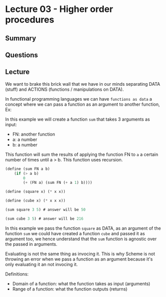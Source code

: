 # Lecture 03 - Higher order procedures

## Summary

## Questions

## Lecture

We want to brake this brick wall that we have in our minds separating DATA (stuff) and ACTIONS (functions / manipulations on DATA).

In functional programming languages we can have `functions as data` a concept where we can pass a function as an argument to another function, Ex:

In this example we will create a function `sum` that takes 3 arguments as input:

- FN: another function
- a: a number
- b: a number

This function will sum the results of applying the function FN to `a` a certain number of times until a > b. This function uses recursion.

```scheme
(define (sum FN a b)
    (if (> a b)
        0
        (+ (FN a) (sum FN (+ a 1) b))))

(define (square x) (* x x))

(define (cube x) (* x x x))

(sum square 3 5) # answer will be 50

(sum cube 3 5) # answer will be 216
```

In this example we pass the function `square` as DATA, as an argument of the function `sum` we could have created a function `cube` and passed it as argument too, we hence understand that the `sum` function is agnostic over the passed in arguments.

Evaluating is not the same thing as invocing it. This is why Scheme is not throwing an error when we pass a function as an argument because it's only evaluating it an not invocing it.

Definitions:

- Domain of a function: what the function takes as input (arguments)
- Range of a function: what the function outputs (returns)
